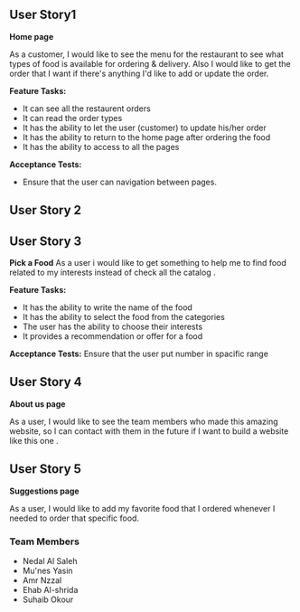 ## User Story1

**Home page**

As a customer, I would like to see the menu for the restaurant to see what types of food is available for ordering & delivery. Also I would like to get the order that I want if there's anything I'd like to add or update the order.

**Feature Tasks:**

* It can see all the restaurent orders
* It can read the order types
* It has the ability to let the user (customer) to update his/her order
* It has the ability to return to the home page after ordering the food
* It has the ability to access to all the pages

**Acceptance Tests:**
* Ensure that the user can navigation between pages. 

## User Story 2
 
## User Story 3

**Pick a Food**
As a user i would like to get something to help me to find food related to my interests instead of check all the catalog .

 **Feature Tasks:**

- It has the ability to write the name of the food
- It has the ability to select the food from the categories 
- The user has the ability to choose their interests
- It provides a recommendation or offer for a food

**Acceptance Tests:**
Ensure that the user put number in spacific range

## User Story 4
**About us page**

As a user, I would like to see the team members who made this amazing website, so I can contact with them in the future if I want to build a website like this one .

## User Story 5
 **Suggestions page**
 
 As a user, I would like to add my favorite food that I ordered whenever I needed to order that specific food. 
 
 
 ### Team Members 
 
 * Nedal Al Saleh
 * Mu'nes Yasin
 * Amr Nzzal
 * Ehab Al-shrida
 * Suhaib Okour
 
 
